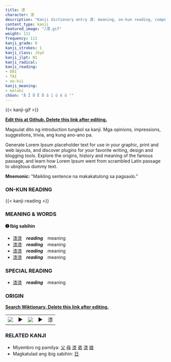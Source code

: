 ```yaml
---
title: 漆
character: 漆
description: "Kanji dictionary entry 漆: meaning, on-kun reading, compounds, origin, related kanji"
content_type: kanji
featured_image: "/漆.gif"
weight: 111
frequency: 111
kanji_grade: 0
kanji_strokes: 1
kanji_class: Jōyō
kanji_jlpt: N1
kanji_radical: 
kanji_reading: 
- DAI
- TAI
- oo-kii
kanji_meaning:
- malaki
chōon: "Ā Ī Ū Ē Ō ā ī ū ē ō ’"
---
```

[//]: # (Don't edit the line below. Kanji animated GIF code is automatically generated.)
{{< kanji-gif >}}

[//]: # (Edit below this line.)

**[Edit this at Github. Delete this link after editing.](https://github.com/tim0g/tim/tree/main/content/kanji/漆/index.md)**

Magsulat dito ng introduction tungkol sa kanji. Mga opinions, impressions, suggestions, trivia, ang kung ano-ano pa.

Generate Lorem Ipsum placeholder text for use in your graphic, print and web layouts, and discover plugins for your favorite writing, design and blogging tools. Explore the origins, history and meaning of the famous passage, and learn how Lorem Ipsum went from scrambled Latin passage to ubiqitous dummy text.
 
**Mnemonic:** "Maikling sentence na makakatulong sa pagsaulo."

### ON-KUN READING

[//]: # (Don't edit the line below. ON-KUN READING code is automatically generated.)
{{< kanji-reading >}}

### MEANING & WORDS

#### ➊ **Ibig sabihin**
  - [漆](../漆)[漆](../漆)　***reading***　meaning
  - [漆](../漆)[漆](../漆)　***reading***　meaning
  - [漆](../漆)[漆](../漆)　***reading***　meaning
  - [漆](../漆)[漆](../漆)　***reading***　meaning

### SPECIAL READING
  - [漆](../漆)[漆](../漆)　***reading***　meaning

### ORIGIN

**[Search Wiktionary. Delete this link after editing.](https://wiktionary.org/wiki/漆)**
<table class="kanji-table"><tr><td>
<img src="60px-漆-bronze.svg.png">
</td><td>▶</td><td>
<img src="60px-漆-oracle.svg.png">
</td><td>▶</td>
<td class="kanji-origin">漆</td>
</tr></table>

### RELATED KANJI
- Miyembro ng pamilya: [父](../父) [母](../母) [漆](../漆) [弟](../弟) [漆](../漆) [娘](../娘)
- Magkatulad ang ibig sabihin: [日](../日)

